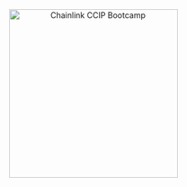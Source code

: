 <div align="center">
<img src="[https://your-poap-image-url.png](https://assets.poap.xyz/7f8e4878-9ef9-4cd5-abdc-4147ba6e2094.gif?size=large)" alt="Chainlink CCIP Bootcamp" width="300">
</div>


